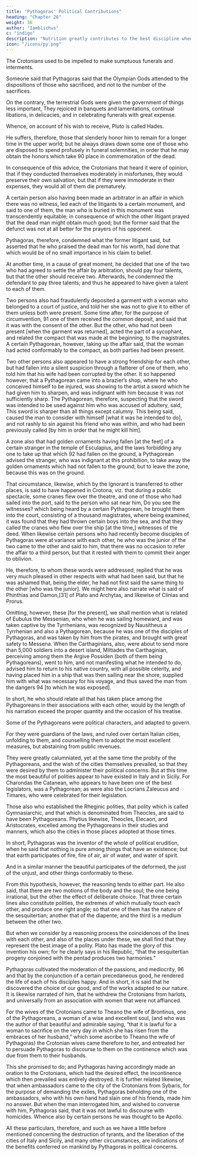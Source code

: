 ```yaml
---
title: "Pythagoras' Political Contributions"
heading: "Chapter 26"
weight: 36
author: "Iamblichus"
c: "indigo"
description: "Nutrition greatly contributes to the best discipline when properly used"
icon: "/icons/py.png"
---
```




The Crotonians used to be impelled to make sumptuous funerals and interments. 

Someone said that Pythagoras said <!-- when he was discoursing about divine natures observe, --> that the Olympian Gods attended to the dispositions of those who sacrificed, and not to the number of the sacrifices.

On the contrary, the terrestrial Gods were given the government of things less important, They rejoiced in banquets and lamentations, continual libations, in delicacies, and in celebrating funerals with great expense.

Whence, on account of his wish to receive, Pluto is called Hades. 

He suffers, therefore, those that slenderly honor him to remain for a longer time in the upper world; but he always draws down some one of those who are disposed to spend profusely in funeral solemnities, in order that he may obtain the honors which take 90 place in commemoration of the dead. 

In consequence of this advice, the Crotonians that heard it were of opinion, that if they conducted themselves moderately in misfortunes, they would preserve their own salvation; but that if they were immoderate in their expenses, they would all of them die prematurely. 

A certain person also having been made an arbitrator in an affair in which there was no witness, led each of the litigants to a certain monument, and said to one of them, the man who is buried in this monument was transcendently equitable; in consequence of which the other litigant prayed that the dead man might obtain much good; but the former said that the defunct was not at all better for the prayers of his opponent. 

Pythagoras, therefore, condemned what the former litigant said, but asserted that he who praised the dead man for his worth, had done that which would be of no small importance in his claim to belief. 

At another time, in a cause of great moment, he decided that one of the two who had agreed to settle the affair by arbitration, should pay four talents, but that the other should receive two. Afterwards, he condemned the defendant to pay three talents; and thus he appeared to have given a talent to each of them. 

Two persons also had fraudulently deposited a garment with a woman who belonged to a court of justice, and told her she was not to give it to either of them unless both were present. Some time after, for the purpose of circumvention, 91 one of them received the common deposit, and said that it was with the consent of the other. But the other, who had not been present [when the garment was returned], acted the part of a sycophant, and related the compact that was made at the beginning, to the magistrates. A certain Pythagorean, however, taking up the affair said, that the woman had acted conformably to the compact, as both parties had been present. 

Two other persons also appeared to have a strong friendship for each other, but had fallen into a silent suspicion through a flatterer of one of them, who told him that his wife had been corrupted by the other. It so happened however, that a Pythagorean came into a brazier’s shop, where he who conceived himself to be injured, was showing to the artist a sword which he had given him to sharpen, and was indignant with him because it was not sufficiently sharp. The Pythagorean, therefore, suspecting that the sword was intended to be used against him who was accused of adultery, said, This sword is sharper than all things except calumny. This being said, caused the man to consider with himself [what it was he intended to do], and not rashly to sin against his friend who was within, and who had been previously called [by him in order that he might kill him]. 

A zone also that had golden ornaments having fallen [at the feet] of a certain stranger in the temple of Esculapius, and the laws forbidding any one to take up that which 92 had fallen on the ground, a Pythagorean advised the stranger, who was indignant at this prohibition, to take away the golden ornaments which had not fallen to the ground, but to leave the zone, because this was on the ground.

That circumstance, likewise, which by the ignorant is transferred to other places, is said to have happened in Crotona, viz. that during a public spectacle, some cranes flew over the theatre, and one of those who had sailed into the port, said to the person who sat near him, Do you see the witnesses? which being heard by a certain Pythagorean, he brought them into the court, consisting of a thousand magistrates, where being examined, it was found that they had thrown certain boys into the sea, and that they called the cranes who flew over the ship [at the time,] witnesses of the deed. When likewise certain persons who had recently become disciples of Pythagoras were at variance with each other, he who was the junior of the two came to the other and said to him, that there was no occasion to refer the affair to a third person, but that it rested with them to commit their anger to oblivion. 

He, therefore, to whom these words were addressed, replied that he was very much pleased in other respects with what had been said, but that he was ashamed that, being the elder, he had not first said the same thing to the other [who was the junior]. We might here also narrate what is said of Phinthias and Damon,[31] of Plato and Archytas, and likewise of Clinias and Prorus.

Omitting, however, these [for the present], we shall mention what is related of Eubulus the Messenian, who when he was sailing homeward, and was taken captive by the Tyrrhenians, was recognized by Nausitheus a Tyrrhenian and also a Pythagorean, because he was one of the disciples of Pythagoras, and was taken by him from the pirates, and brought with great safety to Messena. When the Carthaginians, also, were about to send more than 5,000 soldiers into a desert island, Miltiades the Carthaginian, perceiving among them the Argive Possiden (both of them being Pythagoreans), went to him, and not manifesting what he intended to do, advised him to return to his native country, with all possible celerity, and having placed him in a ship that was then sailing near the shore, supplied him with what was necessary for his voyage, and thus saved the man from the dangers 94 [to which he was exposed]. 

In short, he who should relate all that has taken place among the Pythagoreans in their associations with each other, would by the length of his narration exceed the proper quantity and the occasion of his treatise.

Some of the Pythagoreans were political characters, and adapted to govern. 

For they were guardians of the laws, and ruled over certain Italian cities, unfolding to them, and counselling them to adopt the most excellent measures, but abstaining from public revenues. 

They were greatly calumniated, yet at the same time the probity of the Pythagoreans, and the wish of the cities themselves prevailed, so that they were desired by them to administer their political concerns. But at this time the most beautiful of polities appear to have existed in Italy and in Sicily. For Charondas the Catanean, who appears to have been one of the best legislators, was a Pythagorean; as were also the Locrians Zaleucus and Timares, who were celebrated for their legislation. 

Those also who established the Rheginic polities, that polity which is called Gymnasiarchic, and that which is denominated from Theocles, are said to have been Pythagoreans. Phytius likewise, Theocles, Elecaon, and Aristocrates, excelled among the Pythagoreans in their studies and manners, which also the cities in those places adopted at those times. 

In short, Pythagoras was the inventor of the whole of political erudition, when he said that nothing is pure among things that have an existence; but that earth participates of fire, fire of air, air of water, and water of spirit. 

And in a similar manner the beautiful participates of the deformed, the just of the unjust, and other things conformably to these. 

From this hypothesis, however, the reasoning tends to either part. He also said, that there are two motions of the body and the soul; the one being irrational, but the other the effect of deliberate choice. That three certain lines also constitute polities, the extremes of which mutually touch each other, and produce one right angle; so that one of them has the nature of the sesquitertian; another that of the diapente; and the third is a medium between the other two.

But when we consider by a reasoning process the coincidences of the lines with each other, and also of the places under these, we shall find that they represent the best image of a polity. Plato has made the glory of this invention his own; for he clearly says in his Republic, “that the sesquitertian progeny conjoined with the pentad produces two harmonies.”

Pythagoras cultivated the moderation of the passions, and mediocrity, 96 and that by the conjunction of a certain precedaneous good, he rendered the life of each of his disciples happy. And in short, it is said that he discovered the choice of our good, and of the works adapted to our nature. It is likewise narrated of him, that he withdrew the Crotonians from harlots, and universally from an association with women that were not affianced. 

For the wives of the Crotonians came to Theano the wife of Brontinus, one of the Pythagoreans, a woman of a wise and excellent soul, (and who was the author of that beautiful and admirable saying, “that it is lawful for a woman to sacrifice on the very day in which she has risen from the embraces of her husband,” which some ascribe to Theano the wife of Pythagoras) the Crotonian wives came therefore to her, and entreated her to persuade Pythagoras to discourse to them on the continence which was due from them to their husbands. 

This she promised to do; and Pythagoras having accordingly made an oration to the Crotonians, which had the desired effect, the incontinence which then prevailed was entirely destroyed. It is further related likewise, that when ambassadors came to the city of the Crotonians from Sybaris, for the purpose of demanding the exiles, Pythagoras beholding one of the ambassadors, who with his own hand had slain one of his friends, made him no answer. But when the man interrogated him, and wished to converse with him, Pythagoras said, that it was not lawful to discourse with homicides. Whence also by certain persons he was thought to be Apollo. 

All these particulars, therefore, and such as we have a little before mentioned concerning the destruction of tyrants, and the liberation of the cities of Italy and Sicily, and many other circumstances, are indications of the benefits conferred on mankind by Pythagoras in political concerns.

